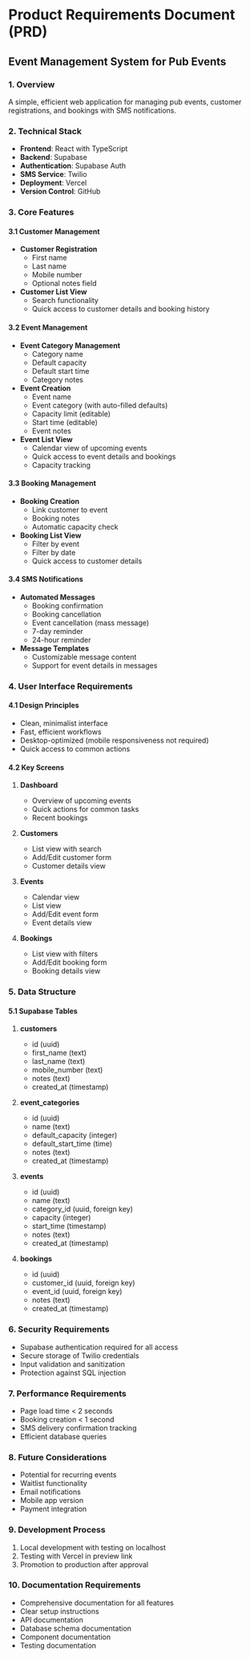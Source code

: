 # Product Requirements Document (PRD)
## Event Management System for Pub Events

### 1. Overview
A simple, efficient web application for managing pub events, customer registrations, and bookings with SMS notifications.

### 2. Technical Stack
- **Frontend**: React with TypeScript
- **Backend**: Supabase
- **Authentication**: Supabase Auth
- **SMS Service**: Twilio
- **Deployment**: Vercel
- **Version Control**: GitHub

### 3. Core Features

#### 3.1 Customer Management
- **Customer Registration**
  - First name
  - Last name
  - Mobile number
  - Optional notes field
- **Customer List View**
  - Search functionality
  - Quick access to customer details and booking history

#### 3.2 Event Management
- **Event Category Management**
  - Category name
  - Default capacity
  - Default start time
  - Category notes
- **Event Creation**
  - Event name
  - Event category (with auto-filled defaults)
  - Capacity limit (editable)
  - Start time (editable)
  - Event notes
- **Event List View**
  - Calendar view of upcoming events
  - Quick access to event details and bookings
  - Capacity tracking

#### 3.3 Booking Management
- **Booking Creation**
  - Link customer to event
  - Booking notes
  - Automatic capacity check
- **Booking List View**
  - Filter by event
  - Filter by date
  - Quick access to customer details

#### 3.4 SMS Notifications
- **Automated Messages**
  - Booking confirmation
  - Booking cancellation
  - Event cancellation (mass message)
  - 7-day reminder
  - 24-hour reminder
- **Message Templates**
  - Customizable message content
  - Support for event details in messages

### 4. User Interface Requirements

#### 4.1 Design Principles
- Clean, minimalist interface
- Fast, efficient workflows
- Desktop-optimized (mobile responsiveness not required)
- Quick access to common actions

#### 4.2 Key Screens
1. **Dashboard**
   - Overview of upcoming events
   - Quick actions for common tasks
   - Recent bookings

2. **Customers**
   - List view with search
   - Add/Edit customer form
   - Customer details view

3. **Events**
   - Calendar view
   - List view
   - Add/Edit event form
   - Event details view

4. **Bookings**
   - List view with filters
   - Add/Edit booking form
   - Booking details view

### 5. Data Structure

#### 5.1 Supabase Tables
1. **customers**
   - id (uuid)
   - first_name (text)
   - last_name (text)
   - mobile_number (text)
   - notes (text)
   - created_at (timestamp)

2. **event_categories**
   - id (uuid)
   - name (text)
   - default_capacity (integer)
   - default_start_time (time)
   - notes (text)
   - created_at (timestamp)

3. **events**
   - id (uuid)
   - name (text)
   - category_id (uuid, foreign key)
   - capacity (integer)
   - start_time (timestamp)
   - notes (text)
   - created_at (timestamp)

4. **bookings**
   - id (uuid)
   - customer_id (uuid, foreign key)
   - event_id (uuid, foreign key)
   - notes (text)
   - created_at (timestamp)

### 6. Security Requirements
- Supabase authentication required for all access
- Secure storage of Twilio credentials
- Input validation and sanitization
- Protection against SQL injection

### 7. Performance Requirements
- Page load time < 2 seconds
- Booking creation < 1 second
- SMS delivery confirmation tracking
- Efficient database queries

### 8. Future Considerations
- Potential for recurring events
- Waitlist functionality
- Email notifications
- Mobile app version
- Payment integration

### 9. Development Process
1. Local development with testing on localhost
2. Testing with Vercel in preview link
3. Promotion to production after approval

### 10. Documentation Requirements
- Comprehensive documentation for all features
- Clear setup instructions
- API documentation
- Database schema documentation
- Component documentation
- Testing documentation 